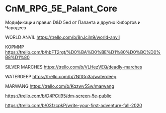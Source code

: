 # CnM_RPG_5E_Palant_Core
Модификации правил D&amp;D 5ed от Паланта  и других Киборгов и Чародеев


WORLD ANVIL https://trello.com/b/8nJciln9/world-anvil

КОРМИР https://trello.com/b/hbFT2rgt/%D0%BA%D0%BE%D1%80%D0%BC%D0%B8%D1%80

SILVER MARCHES https://trello.com/b/VLHezVEQ/deadly-marches

WATERDEEP https://trello.com/b/7NflGp3a/waterdeep

MARWANG https://trello.com/b/Kqzwv5Sw/marwang


https://trello.com/b/D4PCtl95/dm-screen-5e-public

https://trello.com/b/03fzcpkP/write-your-first-adventure-fall-2020

